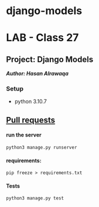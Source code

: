 # django-models

# LAB - Class 27

## Project: Django Models

***Author: Hasan Alrawaqa***


### Setup

-  python 3.10.7

## [Pull requests](https://github.com/IsmailAlamir/django-models/pull/1)


#### run the server

```
python3 manage.py runserver
```

#### requirements:

```
pip freeze > requirements.txt
```

#### Tests

```
python3 manage.py test
```